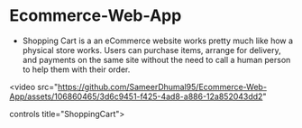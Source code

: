 # Ecommerce-Web-App

- Shopping Cart is a an eCommerce website works pretty much like how a physical store works. Users can purchase items, arrange for delivery, and payments on the same site without the need to call a human person to help them with their order.

<video src="https://github.com/SameerDhumal95/Ecommerce-Web-App/assets/106860465/3d6c9451-f425-4ad8-a886-12a852043dd2"

 controls title="ShoppingCart"></video>
